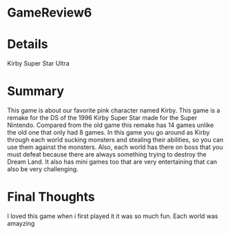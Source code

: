 # GameReview6

# Details
Kirby Super Star Ultra
# Summary
This game is about our favorite pink character named Kirby. This game is a remake for the DS of the 1996 Kirby Super Star made for the 
Super Nintendo. Compared from the old game this remake has 14 games unlike the old one that only had 8 games. In this game you go around
as Kirby through each world sucking monsters and stealing their abilities, so you can use them against the monsters. Also, each world has
there on boss that you must defeat because there are always something trying to destroy the Dream Land. It also has mini games too that 
are very entertaining that can also be very challenging. 
# Final Thoughts
I loved this game when i first played it it was so much fun. Each world was amayzing 

